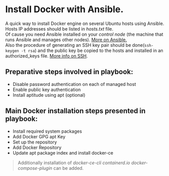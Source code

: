# Install Docker with Ansible.
A quick way to install Docker engine on several Ubuntu hosts using Ansible.  
Hosts IP addresses should be listed in *hosts.txt* file.  
Of cause you need Ansible installed on your *control node* (the machine that runs Ansible and manages other nodes). [More on Ansible.](https://docs.ansible.com/ansible/latest/index.html)  
Also the procedure of generating an SSH key pair should be done(`ssh-keygen -t rsa`) and the public key be copied to the hosts and installed in an authorized_keys file. [More info on SSH](https://docs.ansible.com/ansible/latest/index.html).

## Preparative steps involved in playbook:
- Disable password authentication on each of managed host
- Enable public key authentication
- Install aptitude using apt (optional)

## Main Docker installation steps presented in playbook:
- Install required system packages
- Add Docker GPG apt Key
- Set up the repository
- Add Docker Repository
- Update  apt package index and install docker-ce

> Additionally installation of *docker-ce-cli* *containerd.io* *docker-compose-plugin* can be added.  